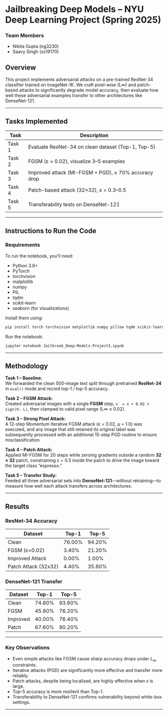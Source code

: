 # Jailbreaking Deep Models – NYU Deep Learning Project (Spring 2025)

###  Team Members
- Nikita Gupta (ng3230)
- Saavy Singh  (ss19170)
  
## Overview
This project implements adversarial attacks on a pre-trained ResNet-34 classifier trained on ImageNet-1K. We craft pixel-wise (L∞) and patch-based attacks to significantly degrade model accuracy, then evaluate how well these adversarial examples transfer to other architectures like DenseNet-121.

---


##  Tasks Implemented

| Task | Description |
|------|-------------|
| Task 1 | Evaluate ResNet-34 on clean dataset (Top-1, Top-5) |
| Task 2 | FGSM (ε = 0.02), visualize 3–5 examples |
| Task 3 | Improved attack (MI-FGSM + PGD), ≥ 70% accuracy drop | 
| Task 4 | Patch-based attack (32×32), ε = 0.3–0.5 | 
| Task 5 | Transferability tests on DenseNet-121 |

---
## Instructions to Run the Code
### Requirements

To run the notebook, you'll need:

- Python 3.8+
- PyTorch
- torchvision
- matplotlib
- numpy
- PIL
- tqdm
- scikit-learn
- seaborn (for visualizations)

Install them using:
```bash
pip install torch torchvision matplotlib numpy pillow tqdm scikit-learn seaborn
```

Run the notebook:
```bash
jupyter notebook Jailbreak_Deep-Models-Project3.ipynb
```


---  
## Methodology


**Task 1 – Baseline:**  
We forwarded the clean 500-image test split through pretrained **ResNet-34** in `eval()` mode and record top-1 / top-5 accuracy.

**Task 2 – FGSM Attack:**  
Created adversarial images with a single **FGSM** step, `x′ = x + 0.02 × sign(∇ₓ L)`, then clamped to valid pixel range (L∞ ≤ 0.02).

**Task 3 – Strong Pixel Attack:**  
A 12-step Momentum Iterative FGSM attack (ε = 0.02, μ = 1.0) was executed, and any image that still retained its original label was subsequently processed with an additional 15-step PGD routine to ensure misclassification

**Task 4 – Patch Attack:**  
Applied MI-FGSM for 20 steps while zeroing gradients outside a random **32 × 32** patch, constraining ε = 0.5 inside the patch to drive the image toward the target class “espresso.”

**Task 5 – Transfer Study:**  
Feeded all three adversarial sets into **DenseNet-121**—without retraining—to measure how well each attack transfers across architectures.


---

## Results

### ResNet-34 Accuracy

| Dataset              | Top-1  | Top-5  |
|----------------------|--------|--------|
| Clean                | 76.00% | 94.20% |
| FGSM (ε=0.02)        |  3.40% | 21.20% |
| Improved Attack      |  0.00% | 1.00% |
| Patch Attack (32x32) | 4.40% | 35.60% |

### DenseNet-121 Transfer

| Dataset              | Top-1  | Top-5  |
|----------------------|--------|--------|
| Clean                | 74.80% | 93.60% |
| FGSM                 | 45.80% | 76.20% |
| Improved             | 40.00% | 76.40% |
| Patch                | 67.60% | 90.20% |

---

### Key Observations

- Even simple attacks like FGSM cause sharp accuracy drops under $L_\infty$ constraints.
- Iterative attacks (PGD) are significantly more effective and transfer more reliably.
- Patch attacks, despite being localized, are highly effective when $\epsilon$ is large.
- Top-5 accuracy is more resilient than Top-1.
- Transferability to DenseNet-121 confirms vulnerability beyond white-box settings.

---
